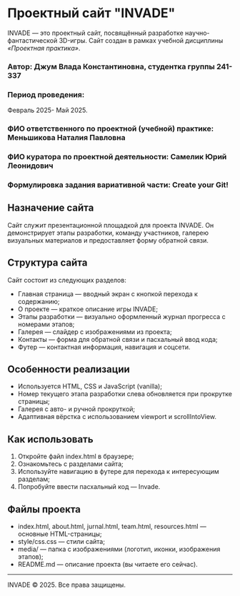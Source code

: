 # Проектный сайт "INVADE"

INVADE — это проектный сайт, посвящённый разработке научно-фантастической 3D-игры. Сайт создан в рамках учебной дисциплины *«Проектная практика»*.

### Автор: Джум Влада Константиновна, студентка группы 241-337
### Период проведения:
Февраль 2025- Май 2025.
### ФИО ответственного по проектной (учебной) практике: Меньшикова Наталия Павловна
### ФИО куратора по проектной деятельности: Самелик Юрий Леонидович
### Формулировка задания вариативной части: Create your Git!

## Назначение сайта

Сайт служит презентационной площадкой для проекта INVADE. Он демонстрирует этапы разработки, команду участников, галерею визуальных материалов и предоставляет форму обратной связи.

## Структура сайта

Сайт состоит из следующих разделов:

- Главная страница — вводный экран с кнопкой перехода к содержанию;
- О проекте — краткое описание игры INVADE;
- Этапы разработки — визуально оформленный журнал прогресса с номерами этапов;
- Галерея — слайдер с изображениями из проекта;
- Контакты — форма для обратной связи и пасхальный ввод кода;
- Футер — контактная информация, навигация и соцсети.

## Особенности реализации

- Используется HTML, CSS и JavaScript (vanilla);
- Номер текущего этапа разработки слева обновляется при прокрутке страницы;
- Галерея с авто- и ручной прокруткой;
- Адаптивная вёрстка с использованием viewport и scrollIntoView.

## Как использовать

1. Откройте файл index.html в браузере;
2. Ознакомьтесь с разделами сайта;
3. Используйте навигацию в футере для перехода к интересующим разделам;
4. Попробуйте ввести пасхальный код — Invade.

## Файлы проекта

- index.html, about.html, jurnal.html, team.html, resources.html — основные HTML-страницы;
- style/css.css — стили сайта;
- media/ — папка с изображениями (логотип, иконки, изображения этапов);
- README.md — описание проекта (вы читаете его сейчас).
---

INVADE © 2025. Все права защищены.

